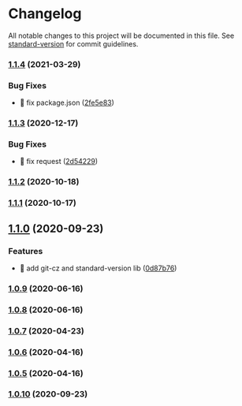 # Changelog

All notable changes to this project will be documented in this file. See [standard-version](https://github.com/conventional-changelog/standard-version) for commit guidelines.

### [1.1.4](https://github.com/yeukfei02/starWarsUniverse/compare/v1.1.3...v1.1.4) (2021-03-29)


### Bug Fixes

* 🐛 fix package.json ([2fe5e83](https://github.com/yeukfei02/starWarsUniverse/commit/2fe5e83510fdb2d368dcb3e04fc8b0ebb633d21d))

### [1.1.3](https://github.com/yeukfei02/starWarsUniverse/compare/v1.1.2...v1.1.3) (2020-12-17)


### Bug Fixes

* 🐛 fix request ([2d54229](https://github.com/yeukfei02/starWarsUniverse/commit/2d542291a7977ee017c6879c5173d6464ce111e8))

### [1.1.2](https://github.com/yeukfei02/starWarsUniverse/compare/v1.1.1...v1.1.2) (2020-10-18)

### [1.1.1](https://github.com/yeukfei02/starWarsUniverse/compare/v1.1.0...v1.1.1) (2020-10-17)

## [1.1.0](https://github.com/yeukfei02/starWarsUniverse/compare/v1.0.10...v1.1.0) (2020-09-23)


### Features

* 🎸 add git-cz and standard-version lib ([0d87b76](https://github.com/yeukfei02/starWarsUniverse/commit/0d87b76bf9f9c83bf786cad8a19eecd19eb53be2))

### [1.0.9](https://github.com/yeukfei02/starWarsUniverse/compare/v1.0.8...v1.0.9) (2020-06-16)

### [1.0.8](https://github.com/yeukfei02/starWarsUniverse/compare/v1.0.7...v1.0.8) (2020-06-16)

### [1.0.7](https://github.com/yeukfei02/starWarsUniverse/compare/v1.0.6...v1.0.7) (2020-04-23)

### [1.0.6](https://github.com/yeukfei02/starWarsUniverse/compare/v1.0.5...v1.0.6) (2020-04-16)

### [1.0.5](https://github.com/yeukfei02/starWarsUniverse/compare/v1.0.4...v1.0.5) (2020-04-16)

### [1.0.10](https://github.com/yeukfei02/starWarsUniverse/compare/v1.0.4...v1.0.10) (2020-09-23)

